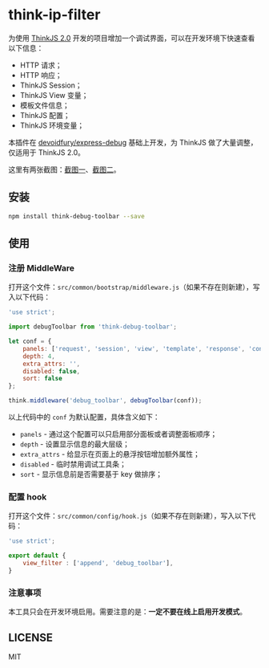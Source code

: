 # think-ip-filter

为使用 [ThinkJS 2.0](https://thinkjs.org) 开发的项目增加一个调试界面，可以在开发环境下快速查看以下信息：

* HTTP 请求；
* HTTP 响应；
* ThinkJS Session；
* ThinkJS View 变量；
* 模板文件信息；
* ThinkJS 配置；
* ThinkJS 环境变量；

本插件在 [devoidfury/express-debug](https://github.com/devoidfury/express-debug) 基础上开发，为 ThinkJS 做了大量调整，仅适用于 ThinkJS 2.0。

这里有两张截图：[截图一](http://i.imgur.com/kHKUFMf.png)、[截图二](http://i.imgur.com/zYZqNKC.png)。

## 安装

```sh
npm install think-debug-toolbar --save
```

## 使用

### 注册 MiddleWare

打开这个文件：`src/common/bootstrap/middleware.js`（如果不存在则新建），写入以下代码：

```js
'use strict';

import debugToolbar from 'think-debug-toolbar';

let conf = {
	panels: ['request', 'session', 'view', 'template', 'response', 'config', 'info'],
	depth: 4,
	extra_attrs: '',
	disabled: false,
	sort: false
};

think.middleware('debug_toolbar', debugToolbar(conf));
```

以上代码中的 `conf` 为默认配置，具体含义如下：

* `panels` - 通过这个配置可以只启用部分面板或者调整面板顺序；
* `depth` - 设置显示信息的最大层级；
* `extra_attrs` - 给显示在页面上的悬浮按钮增加额外属性；
* `disabled` - 临时禁用调试工具条；
* `sort` - 显示信息前是否需要基于 key 做排序；

### 配置 hook

打开这个文件：`src/common/config/hook.js`（如果不存在则新建），写入以下代码：

```js
'use strict';

export default {
	view_filter : ['append', 'debug_toolbar'],
}
```

### 注意事项

本工具只会在开发环境启用。需要注意的是：**一定不要在线上启用开发模式**。

## LICENSE

MIT

